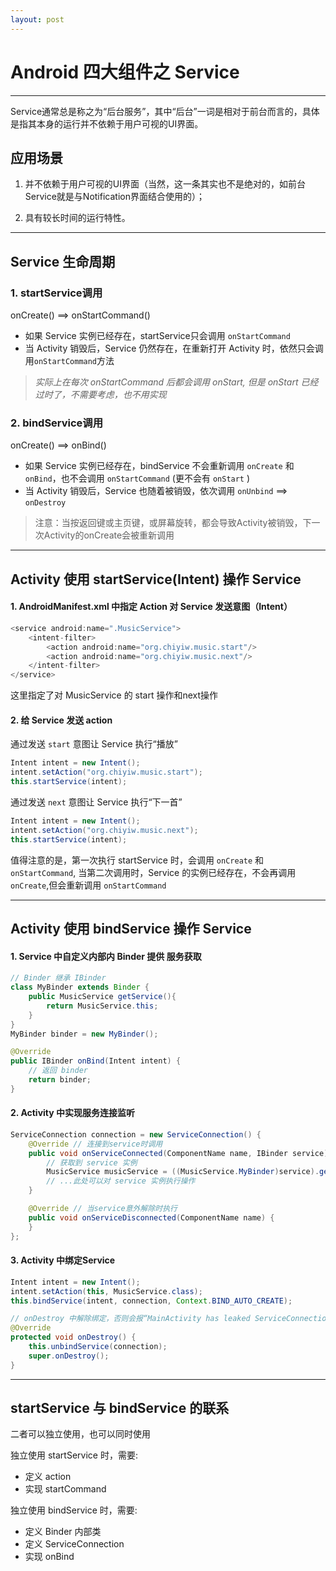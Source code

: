 ```yaml
---
layout: post
---
```


# Android 四大组件之 Service

---

Service通常总是称之为“后台服务”，其中“后台”一词是相对于前台而言的，具体是指其本身的运行并不依赖于用户可视的UI界面。

## 应用场景

1. 并不依赖于用户可视的UI界面（当然，这一条其实也不是绝对的，如前台Service就是与Notification界面结合使用的）；

2. 具有较长时间的运行特性。

---

## Service 生命周期

### 1. startService调用
onCreate() ==> onStartCommand()

* 如果 Service 实例已经存在，startService只会调用 `onStartCommand`
* 当 Activity 销毁后，Service 仍然存在，在重新打开 Activity 时，依然只会调用`onStartCommand`方法

> *实际上在每次 onStartCommand 后都会调用 onStart, 但是 onStart 已经过时了，不需要考虑，也不用实现*

### 2. bindService调用
onCreate() ==> onBind()

* 如果 Service 实例已经存在，bindService 不会重新调用 `onCreate` 和 `onBind`，也不会调用 `onStartCommand` (更不会有 `onStart` )
* 当 Activity 销毁后，Service 也随着被销毁，依次调用 `onUnbind` ==> `onDestroy`

> 注意：当按返回键或主页键，或屏幕旋转，都会导致Activity被销毁，下一次Activity的onCreate会被重新调用

---

## Activity 使用 startService(Intent) 操作 Service

#### 1. AndroidManifest.xml 中指定 Action 对 Service 发送意图（Intent）

```java
<service android:name=".MusicService">
    <intent-filter>
        <action android:name="org.chiyiw.music.start"/>
        <action android:name="org.chiyiw.music.next"/>
    </intent-filter>
</service>
```

这里指定了对 MusicService 的 start 操作和next操作

#### 2. 给 Service 发送 action
通过发送 `start` 意图让 Service 执行“播放”

```java
Intent intent = new Intent();
intent.setAction("org.chiyiw.music.start");
this.startService(intent);
```

通过发送 `next` 意图让 Service 执行“下一首”

```java
Intent intent = new Intent();
intent.setAction("org.chiyiw.music.next");
this.startService(intent);
```

值得注意的是，第一次执行 startService 时，会调用 `onCreate` 和 `onStartCommand`, 当第二次调用时，Service 的实例已经存在，不会再调用 `onCreate`,但会重新调用 `onStartCommand`

---

## Activity 使用 bindService 操作 Service

#### 1. Service 中自定义内部内 Binder 提供 服务获取

```java
// Binder 继承 IBinder
class MyBinder extends Binder {
    public MusicService getService(){
        return MusicService.this;
    }
}
MyBinder binder = new MyBinder();

@Override
public IBinder onBind(Intent intent) {
    // 返回 binder
    return binder;
}
```

#### 2. Activity 中实现服务连接监听

```java
ServiceConnection connection = new ServiceConnection() {
    @Override // 连接到service时调用
    public void onServiceConnected(ComponentName name, IBinder service) {
        // 获取到 service 实例
        MusicService musicService = ((MusicService.MyBinder)service).getService();
        // ...此处可以对 service 实例执行操作
    }

    @Override // 当service意外解除时执行
    public void onServiceDisconnected(ComponentName name) {
    }
};
```

#### 3. Activity 中绑定Service

```java
Intent intent = new Intent();
intent.setAction(this, MusicService.class);
this.bindService(intent, connection, Context.BIND_AUTO_CREATE);

// onDestroy 中解除绑定，否则会报“MainActivity has leaked ServiceConnection”的异常
@Override
protected void onDestroy() {
    this.unbindService(connection);
    super.onDestroy();
}
```

---

## startService 与 bindService 的联系

二者可以独立使用，也可以同时使用

独立使用 startService 时，需要:

* 定义 action
* 实现 startCommand

独立使用 bindService 时，需要:

* 定义 Binder 内部类
* 定义 ServiceConnection
* 实现 onBind
